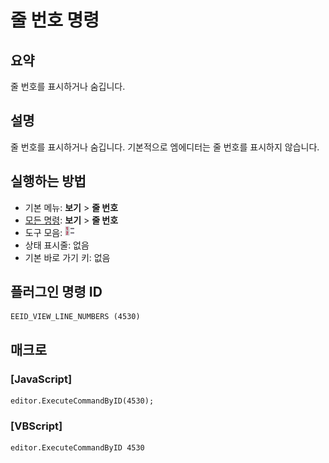 # 줄 번호 명령

## 요약

줄 번호를 표시하거나 숨깁니다.

## 설명

줄 번호를 표시하거나 숨깁니다.
기본적으로 엠에디터는 줄 번호를 표시하지 않습니다.

## 실행하는 방법

- 기본 메뉴: **보기** \> **줄 번호**
- [모든 명령](../tools/all_commands): **보기** >
**줄 번호**
- 도구 모음:
![](../../images/line_number24x16.png)
- 상태 표시줄: 없음
- 기본 바로 가기 키: 없음

## 플러그인 명령 ID

```
EEID_VIEW_LINE_NUMBERS (4530)
```

## 매크로

### \[JavaScript\]

```
editor.ExecuteCommandByID(4530);
```

### \[VBScript\]

```
editor.ExecuteCommandByID 4530
```
